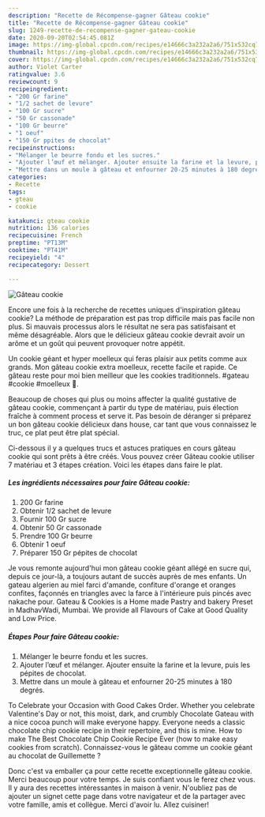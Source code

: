 ```yaml
---
description: "Recette de Récompense-gagner Gâteau cookie"
title: "Recette de Récompense-gagner Gâteau cookie"
slug: 1249-recette-de-recompense-gagner-gateau-cookie
date: 2020-09-20T02:54:45.081Z
image: https://img-global.cpcdn.com/recipes/e14666c3a232a2a6/751x532cq70/gateau-cookie-photo-principale-de-la-recette.jpg
thumbnail: https://img-global.cpcdn.com/recipes/e14666c3a232a2a6/751x532cq70/gateau-cookie-photo-principale-de-la-recette.jpg
cover: https://img-global.cpcdn.com/recipes/e14666c3a232a2a6/751x532cq70/gateau-cookie-photo-principale-de-la-recette.jpg
author: Violet Carter
ratingvalue: 3.6
reviewcount: 9
recipeingredient:
- "200 Gr farine"
- "1/2 sachet de levure"
- "100 Gr sucre"
- "50 Gr cassonade"
- "100 Gr beurre"
- "1 oeuf"
- "150 Gr ppites de chocolat"
recipeinstructions:
- "Mélanger le beurre fondu et les sucres."
- "Ajouter l’œuf et mélanger. Ajouter ensuite la farine et la levure, puis les pépites de chocolat."
- "Mettre dans un moule à gâteau et enfourner 20-25 minutes à 180 degrés."
categories:
- Recette
tags:
- gteau
- cookie

katakunci: gteau cookie 
nutrition: 136 calories
recipecuisine: French
preptime: "PT13M"
cooktime: "PT41M"
recipeyield: "4"
recipecategory: Dessert

---
```



![Gâteau cookie](https://img-global.cpcdn.com/recipes/e14666c3a232a2a6/751x532cq70/gateau-cookie-photo-principale-de-la-recette.jpg)

Encore une fois à la recherche de recettes uniques d'inspiration gâteau cookie? La méthode de préparation est pas trop difficile mais pas facile non plus. Si mauvais processus alors le résultat ne sera pas satisfaisant et même désagréable. Alors que le délicieux gâteau cookie devrait avoir un arôme et un goût qui peuvent provoquer notre appétit.

Un cookie géant et hyper moelleux qui feras plaisir aux petits comme aux grands. Mon gâteau cookie extra moelleux, recette facile et rapide. Ce gâteau reste pour moi bien meilleur que les cookies traditionnels. #gateau #cookie #moelleux 📌.

Beaucoup de choses qui plus ou moins affecter la qualité gustative de gâteau cookie, commençant à partir du type de matériau, puis élection fraîche à comment process et serve it. Pas besoin de déranger si préparez un bon gâteau cookie délicieux dans house, car tant que vous connaissez le truc, ce plat peut être plat spécial.


Ci-dessous il y a quelques trucs et astuces pratiques en cours gâteau cookie qui sont prêts à être créés. Vous pouvez créer Gâteau cookie utiliser 7 matériau et 3 étapes création. Voici les étapes dans faire le plat.

<!--inarticleads1-->

##### Les ingrédients nécessaires pour faire Gâteau cookie:

1.  200 Gr farine
1. Obtenir 1/2 sachet de levure
1. Fournir 100 Gr sucre
1. Obtenir 50 Gr cassonade
1. Prendre 100 Gr beurre
1. Obtenir 1 oeuf
1. Préparer 150 Gr pépites de chocolat


Je vous remonte aujourd&#39;hui mon gâteau cookie géant allégé en sucre qui, depuis ce jour-là, a toujours autant de succès auprès de mes enfants. Un gateau algerien au miel farci d&#39;amande, confiture d&#39;orange et oranges confites, façonnés en triangles avec la farce à l&#39;intérieure puis pincés avec nakache pour. Gateau &amp; Cookies is a Home made Pastry and bakery Preset in MadhavWadi, Mumbai. We provide all Flavours of Cake at Good Quality and Low Price. 

<!--inarticleads2-->

##### Étapes Pour faire Gâteau cookie:

1. Mélanger le beurre fondu et les sucres.
1. Ajouter l’œuf et mélanger. Ajouter ensuite la farine et la levure, puis les pépites de chocolat.
1. Mettre dans un moule à gâteau et enfourner 20-25 minutes à 180 degrés.


To Celebrate your Occasion with Good Cakes Order. Whether you celebrate Valentine&#39;s Day or not, this moist, dark, and crumbly Chocolate Gateau with a nice cocoa punch will make everyone happy. Everyone needs a classic chocolate chip cookie recipe in their repertoire, and this is mine. How to make The Best Chocolate Chip Cookie Recipe Ever (how to make easy cookies from scratch). Connaissez-vous le gâteau comme un cookie géant au chocolat de Guillemette ? 


Donc c'est va emballer ça pour cette recette exceptionnelle gâteau cookie. Merci beaucoup pour votre temps. Je suis confiant vous le ferez chez vous. Il y aura des recettes  intéressantes in maison à venir. N'oubliez pas de ajouter un signet cette page dans votre navigateur et de la partager avec votre famille, amis et collègue. Merci d'avoir lu. Allez cuisiner!

